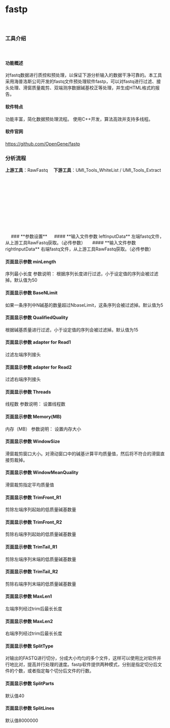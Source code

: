 # **fastp**
　 
### **工具介绍**
　  
#### **功能概述**
对fastq数据进行质控和预处理，以保证下游分析输入的数据干净可靠的。本工具采用海普洛斯公司开发的fastq文件预处理软件fastp，可以对fastq进行过滤、接头处理、滑窗质量裁剪、双端测序数据碱基校正等处理，并生成HTML格式的报告。
　  
#### **软件特点**
功能丰富，简化数据预处理流程。
使用C++开发，算法高效并支持多线程。
　  
#### **软件官网**
https://github.com/OpenGene/fastp
　 
### **分析流程**　 
**上游工具**：RawFastq　 
**下游工具**：UMI_Tools_WhiteList / UMI_Tools_Extract

<div style="text-align:center">
<img data-src="1.png" height="175px" ></img>
</div>　 
### **参数设置**
　  
#### **输入文件参数 leftInputData**
左端fastq文件，从上游工具RawFastq获取。（必传参数）
　  
#### **输入文件参数 rightInputData**
右端fastq文件，从上游工具RawFastq获取。（必传参数）

<label id='minLength'> </label>
#### **页面显示参数 minLength**
序列最小长度
参数说明：
根据序列长度进行过滤，小于设定值的序列会被过滤掉。默认值为50

<label id='BaseNLimit'> </label>
#### **页面显示参数 BaseNLimit**
如果一条序列中N碱基的数量超过NbaseLimit，这条序列会被过滤掉。默认值为5

<label id='QualifiedQuality'> </label>
#### **页面显示参数 QualifiedQuality**
根据碱基质量进行过滤，小于设定值的序列会被过滤掉。默认值为15

<label id='adapterforRead1'> </label>
#### **页面显示参数 adapter for Read1**
过滤左端序列接头

<label id='adapterforRead2'> </label>
#### **页面显示参数 adapter for Read2**
过滤右端序列接头

<label id='Threads'> </label>
#### **页面显示参数 Threads**
线程数
参数说明：
设置线程数

<label id='Memory(MB)'> </label>
#### **页面显示参数 Memory(MB)**
内存（MB）
参数说明：
设置内存大小

<label id='WindowSize'> </label>
#### **页面显示参数 WindowSize**
滑窗裁剪窗口大小。对滑动窗口中的碱基计算平均质量值，然后将不符合的滑窗直接剪裁掉。

<label id='WindowMeanQuality'> </label>
#### **页面显示参数 WindowMeanQuality**
滑窗裁剪指定平均质量值

<label id='TrimFront_R1'> </label>
#### **页面显示参数 TrimFront_R1**
剪除左端序列起始的低质量碱基数量

<label id='TrimFront_R2'> </label>
#### **页面显示参数 TrimFront_R2**
剪除右端序列起始的低质量碱基数量

<label id='TrimTail_R1'> </label>
#### **页面显示参数 TrimTail_R1**
剪除左端序列末端的低质量碱基数量

<label id='TrimTail_R2'> </label>
#### **页面显示参数 TrimTail_R2**
剪除右端序列末端的低质量碱基数量

<label id='MaxLen1'> </label>
#### **页面显示参数 MaxLen1**
左端序列经过trim后最长长度

<label id='MaxLen2'> </label>
#### **页面显示参数 MaxLen2**
右端序列经过trim后最长长度

<label id='SplitType'> </label>
#### **页面显示参数 SplitType**
对输出的FASTQ进行切分，分成大小均匀的多个文件，这样可以使用比对软件并行地比对，提高并行处理的速度。fastp软件提供两种模式，分别是指定切分后文件的个数，或者指定每个切分后文件的行数。

<label id='SplitParts'> </label>
#### **页面显示参数 SplitParts**
默认值40

<label id='SplitLines'> </label>
#### **页面显示参数 SplitLines**
默认值8000000
